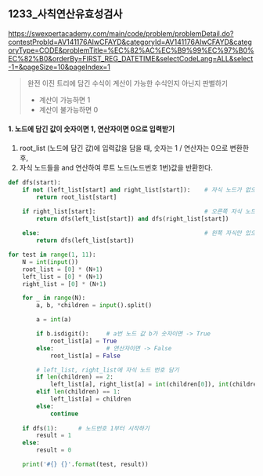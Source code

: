 ## 1233_사칙연산유효성검사

https://swexpertacademy.com/main/code/problem/problemDetail.do?contestProbId=AV141176AIwCFAYD&categoryId=AV141176AIwCFAYD&categoryType=CODE&problemTitle=%EC%82%AC%EC%B9%99%EC%97%B0%EC%82%B0&orderBy=FIRST_REG_DATETIME&selectCodeLang=ALL&select-1=&pageSize=10&pageIndex=1

> 완전 이진 트리에 담긴 수식이 계산이 가능한 수식인지 아닌지 판별하기
>
> - 계산이 가능하면 1
> - 계산이 불가능하면 0



#### 1. 노드에 담긴 값이 숫자이면 1, 연산자이면 0으로 입력받기

1. root_list (노드에 담긴 값)에 입력값을 담을 때, 숫자는 1 / 연산자는 0으로 변환한 후,
2. 자식 노드들을 and 연산하여 루트 노드(노드번호 1번)값을 반환한다.

```python
def dfs(start):
    if not (left_list[start] and right_list[start]):    # 자식 노드가 없으면 root_list 값 반환
        return root_list[start]

    if right_list[start]:                               # 오른쪽 자식 노드가 있으면 (왼쪽 자식 노드도 있으므로) -> 왼쪽 자식 / 오른쪽 자식 and 연산
        return dfs(left_list[start]) and dfs(right_list[start])
    
    else:                                               # 왼쪽 자식만 있으면 왼쪽 자식 값 반환
        return dfs(left_list[start])

for test in range(1, 11):
    N = int(input())
    root_list = [0] * (N+1)
    left_list = [0] * (N+1)
    right_list = [0] * (N+1)

    for _ in range(N):
        a, b, *children = input().split()

        a = int(a)

        if b.isdigit():     # a번 노드 값 b가 숫자이면 -> True
            root_list[a] = True
        else:               # 연산자이면 -> False
            root_list[a] = False

        # left_list, right_list에 자식 노드 번호 담기
        if len(children) == 2:
            left_list[a], right_list[a] = int(children[0]), int(children[1])
        elif len(children) == 1:
            left_list[a] = children
        else:
            continue
    
    if dfs(1):      # 노드번호 1부터 시작하기
        result = 1
    else:
        result = 0

    print('#{} {}'.format(test, result))
```





